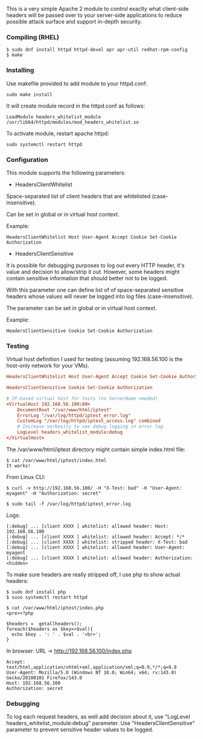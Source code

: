 
This is a very simple Apache 2 module to control exaclty what client-side headers will
be passed over to your server-side applications to reduce possible attack surface and
support in-depth security.

### Compiling (RHEL)

```
$ sudo dnf install httpd httpd-devel apr apr-util redhat-rpm-config
$ make
```


### Installing

Use makefile provided to add module to your httpd.conf:

```
sudo make install
```

It will create module record in the httpd.conf as follows:

```
LoadModule headers_whitelist_module /usr/lib64/httpd/modules/mod_headers_whitelist.so
```

To activate module, restart apache httpd:

```
sudo systemctl restart httpd
```

### Configuration 

This module supports the following parameters:

- HeadersClientWhitelist

Space-separated list of client headers that are whitelisted (case-insensitive).

Can be set in global or in virtual host context.

Example:
```
HeadersClientWhitelist Host User-Agent Accept Cookie Set-Cookie Authorization
```

- HeadersClientSensitive

It is possible for debugging purposes to log out every HTTP header, it's value and decision
to allow/strip it out. However, some headers might contain sensitive information that should
better not to be logged. 

With this parameter one can define list of of space-separated sensitive headers whose values 
will never be logged into log files (case-insensitive).

The parameter can be set in global or in virtual host context.

Example: 
```
HeadersClientSensitive Cookie Set-Cookie Authorization
```

### Testing

Virtual host definition I used for testing (assuming 192.168.56.100 is the host-only network 
for your VMs).

```httpd.conf
HeadersClientWhitelist Host User-Agent Accept Cookie Set-Cookie Authorization

HeadersClientSensitive Cookie Set-Cookie Authorization

# IP-based virtual host for tests (no ServerName needed)
<VirtualHost 192.168.56.100:80>
    DocumentRoot "/var/www/html/iptest"
    ErrorLog "/var/log/httpd/iptest_error.log"
    CustomLog "/var/log/httpd/iptest_access.log" combined
    # Increase verbosity to see debug logging in error log
    LogLevel headers_whitelist_module:debug
</VirtualHost>
```

The /var/www/html/iptest directory might contain simple index.html file:

```
$ cat /var/www/html/iptest/index.html
It works!
```

From Linux CLI:

```
$ curl -v http://192.168.56.100/ -H "X-Test: bad" -H "User-Agent: myagent" -H "Authorization: secret"

$ sudo tail -f /var/log/httpd/iptest_error.log
```

Logs:
```
[:debug] ... [client XXXX ] whitelist: allowed header: Host: 192.168.56.100
[:debug] ... [client XXXX ] whitelist: allowed header: Accept: */*
[:debug] ... [client XXXX ] whitelist: stripped header: X-Test: bad
[:debug] ... [client XXXX ] whitelist: allowed header: User-Agent: myagent
[:debug] ... [client XXXX ] whitelist: allowed header: Authorization: <hidden>
```

To make sure headers are really stripped off, I use php to show actual headers:


```
$ sudo dnf install php
$ suso systemctl restart httpd
```

```
$ cat /var/www/html/iptest/index.php
<pre><?php

$headers =  getallheaders();
foreach($headers as $key=>$val){
  echo $key . ': ' . $val . '<br>';
}
```

In browser:
URL -> http://192.168.56.100/index.php

```text
Accept: text/html,application/xhtml+xml,application/xml;q=0.9,*/*;q=0.8
User-Agent: Mozilla/5.0 (Windows NT 10.0; Win64; x64; rv:143.0) Gecko/20100101 Firefox/143.0
Host: 192.168.56.100
Authorization: secret
```

### Debugging

To log each request headers, as well add decision about it, use "LogLevel headers_whitelist_module:debug" 
parameter. Use "HeadersClientSensitive" parameter to prevent sensitive header values to be logged.
